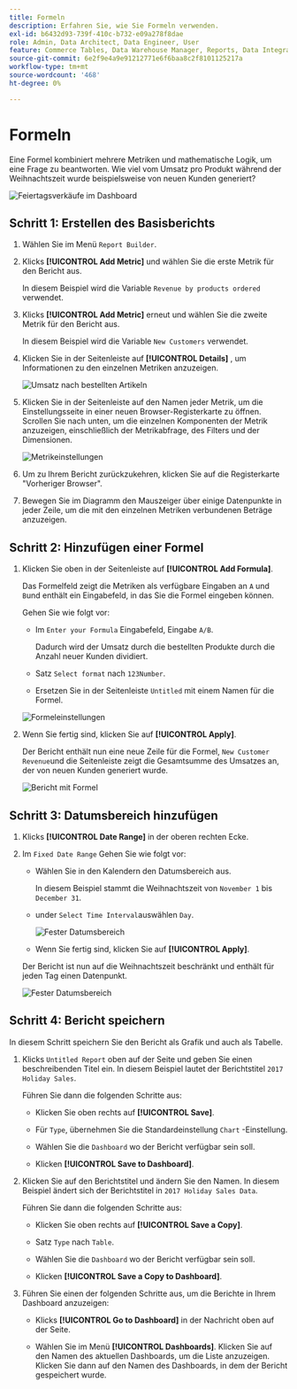 ```yaml
---
title: Formeln
description: Erfahren Sie, wie Sie Formeln verwenden.
exl-id: b6432d93-739f-410c-b732-e09a278f8dae
role: Admin, Data Architect, Data Engineer, User
feature: Commerce Tables, Data Warehouse Manager, Reports, Data Integration
source-git-commit: 6e2f9e4a9e91212771e6f6baa8c2f8101125217a
workflow-type: tm+mt
source-wordcount: '468'
ht-degree: 0%

---
```


# Formeln

Eine Formel kombiniert mehrere Metriken und mathematische Logik, um eine Frage zu beantworten. Wie viel vom Umsatz pro Produkt während der Weihnachtszeit wurde beispielsweise von neuen Kunden generiert?

![Feiertagsverkäufe im Dashboard](../../assets/magento-bi-report-builder-revenue-by-products-formula-report-holiday-sales-dashboard.png)

## Schritt 1: Erstellen des Basisberichts

1. Wählen Sie im Menü `Report Builder`.

1. Klicks **[!UICONTROL Add Metric]** und wählen Sie die erste Metrik für den Bericht aus.

   In diesem Beispiel wird die Variable `Revenue by products ordered` verwendet.

1. Klicks **[!UICONTROL Add Metric]** erneut und wählen Sie die zweite Metrik für den Bericht aus.

   In diesem Beispiel wird die Variable `New Customers` verwendet.

1. Klicken Sie in der Seitenleiste auf **[!UICONTROL Details]** , um Informationen zu den einzelnen Metriken anzuzeigen.

   ![Umsatz nach bestellten Artikeln](../../assets/magento-bi-report-builder-revenue-by-products.png)

1. Klicken Sie in der Seitenleiste auf den Namen jeder Metrik, um die Einstellungsseite in einer neuen Browser-Registerkarte zu öffnen. Scrollen Sie nach unten, um die einzelnen Komponenten der Metrik anzuzeigen, einschließlich der Metrikabfrage, des Filters und der Dimensionen.

   ![Metrikeinstellungen](../../assets/magento-bi-report-builder-revenue-by-products-metric-detail.png)

1. Um zu Ihrem Bericht zurückzukehren, klicken Sie auf die Registerkarte &quot;Vorheriger Browser&quot;.

1. Bewegen Sie im Diagramm den Mauszeiger über einige Datenpunkte in jeder Zeile, um die mit den einzelnen Metriken verbundenen Beträge anzuzeigen.

## Schritt 2: Hinzufügen einer Formel

1. Klicken Sie oben in der Seitenleiste auf **[!UICONTROL Add Formula]**.

   Das Formelfeld zeigt die Metriken als verfügbare Eingaben an `A` und `B`und enthält ein Eingabefeld, in das Sie die Formel eingeben können.

   Gehen Sie wie folgt vor:

   * Im `Enter your Formula` Eingabefeld, Eingabe `A/B`.

     Dadurch wird der Umsatz durch die bestellten Produkte durch die Anzahl neuer Kunden dividiert.

   * Satz `Select format` nach `123Number`.

   * Ersetzen Sie in der Seitenleiste `Untitled` mit einem Namen für die Formel.

   ![Formeleinstellungen](../../assets/magento-bi-report-builder-revenue-by-products-add-formula-detail.png)

1. Wenn Sie fertig sind, klicken Sie auf **[!UICONTROL Apply]**.

   Der Bericht enthält nun eine neue Zeile für die Formel, `New Customer Revenue`und die Seitenleiste zeigt die Gesamtsumme des Umsatzes an, der von neuen Kunden generiert wurde.

   ![Bericht mit Formel](../../assets/magento-bi-report-builder-revenue-by-products-formula-report.png)

## Schritt 3: Datumsbereich hinzufügen

1. Klicks **[!UICONTROL Date Range]** in der oberen rechten Ecke.

1. Im `Fixed Date Range` Gehen Sie wie folgt vor:

   * Wählen Sie in den Kalendern den Datumsbereich aus.

     In diesem Beispiel stammt die Weihnachtszeit von `November 1` bis `December 31`.

   * under `Select Time Interval`auswählen `Day`.

     ![Fester Datumsbereich](../../assets/magento-bi-report-builder-revenue-by-products-formula-report-fixed-date-range.png)

   * Wenn Sie fertig sind, klicken Sie auf **[!UICONTROL Apply]**.

   Der Bericht ist nun auf die Weihnachtszeit beschränkt und enthält für jeden Tag einen Datenpunkt.

   ![Fester Datumsbereich](../../assets/magento-bi-report-builder-revenue-by-products-formula-report-fixed-date-range-report.png)

## Schritt 4: Bericht speichern

In diesem Schritt speichern Sie den Bericht als Grafik und auch als Tabelle.

1. Klicks `Untitled Report` oben auf der Seite und geben Sie einen beschreibenden Titel ein. In diesem Beispiel lautet der Berichtstitel `2017 Holiday Sales`.

   Führen Sie dann die folgenden Schritte aus:

   * Klicken Sie oben rechts auf **[!UICONTROL Save]**.

   * Für `Type`, übernehmen Sie die Standardeinstellung `Chart` -Einstellung.

   * Wählen Sie die `Dashboard` wo der Bericht verfügbar sein soll.

   * Klicken **[!UICONTROL Save to Dashboard]**.

1. Klicken Sie auf den Berichtstitel und ändern Sie den Namen. In diesem Beispiel ändert sich der Berichtstitel in `2017 Holiday Sales Data`.

   Führen Sie dann die folgenden Schritte aus:

   * Klicken Sie oben rechts auf **[!UICONTROL Save a Copy]**.

   * Satz `Type` nach `Table`.

   * Wählen Sie die `Dashboard` wo der Bericht verfügbar sein soll.

   * Klicken **[!UICONTROL Save a Copy to Dashboard]**.

1. Führen Sie einen der folgenden Schritte aus, um die Berichte in Ihrem Dashboard anzuzeigen:

   * Klicks **[!UICONTROL Go to Dashboard]** in der Nachricht oben auf der Seite.

   * Wählen Sie im Menü **[!UICONTROL Dashboards]**. Klicken Sie auf den Namen des aktuellen Dashboards, um die Liste anzuzeigen. Klicken Sie dann auf den Namen des Dashboards, in dem der Bericht gespeichert wurde.
